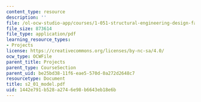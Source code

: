 ```yaml
---
content_type: resource
description: ''
file: /ol-ocw-studio-app/courses/1-051-structural-engineering-design-fall-2003/1442e791b528a2746e98b6643eb18e6b_s2_01_model.pdf
file_size: 873614
file_type: application/pdf
learning_resource_types:
- Projects
license: https://creativecommons.org/licenses/by-nc-sa/4.0/
ocw_type: OCWFile
parent_title: Projects
parent_type: CourseSection
parent_uid: be25bd38-11f6-eae5-570d-0a272d2648c7
resourcetype: Document
title: s2_01_model.pdf
uid: 1442e791-b528-a274-6e98-b6643eb18e6b
---
```

